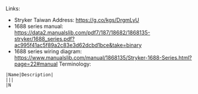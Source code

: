 Links:
- Stryker Taiwan Address: https://g.co/kgs/DrgmLyU
- 1688 series manual: https://data2.manualslib.com/pdf7/187/18682/1868135-stryker/1688_series.pdf?ac995f41ac5f89a2c83e3d62dcbd1bce&take=binary
- 1688 series wiring diagram: https://www.manualslib.com/manual/1868135/Stryker-1688-Series.html?page=22#manual
Terminology:
```
|Name|Description|
|||
|N
```
